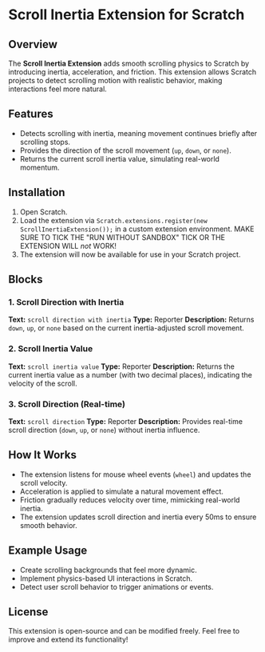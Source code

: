 # Scroll Inertia Extension for Scratch

## Overview
The **Scroll Inertia Extension** adds smooth scrolling physics to Scratch by introducing inertia, acceleration, and friction. This extension allows Scratch projects to detect scrolling motion with realistic behavior, making interactions feel more natural.

## Features
- Detects scrolling with inertia, meaning movement continues briefly after scrolling stops.
- Provides the direction of the scroll movement (`up`, `down`, or `none`).
- Returns the current scroll inertia value, simulating real-world momentum.

## Installation
1. Open Scratch.
2. Load the extension via `Scratch.extensions.register(new ScrollInertiaExtension());` in a custom extension environment. MAKE SURE TO TICK THE "RUN WITHOUT SANDBOX" TICK OR THE EXTENSION WILL _not_ WORK!
3. The extension will now be available for use in your Scratch project.

## Blocks
### 1. Scroll Direction with Inertia
**Text:** `scroll direction with inertia`
**Type:** Reporter
**Description:** Returns `down`, `up`, or `none` based on the current inertia-adjusted scroll movement.

### 2. Scroll Inertia Value
**Text:** `scroll inertia value`
**Type:** Reporter
**Description:** Returns the current inertia value as a number (with two decimal places), indicating the velocity of the scroll.

### 3. Scroll Direction (Real-time)
**Text:** `scroll direction`
**Type:** Reporter
**Description:** Provides real-time scroll direction (`down`, `up`, or `none`) without inertia influence.

## How It Works
- The extension listens for mouse wheel events (`wheel`) and updates the scroll velocity.
- Acceleration is applied to simulate a natural movement effect.
- Friction gradually reduces velocity over time, mimicking real-world inertia.
- The extension updates scroll direction and inertia every 50ms to ensure smooth behavior.

## Example Usage
- Create scrolling backgrounds that feel more dynamic.
- Implement physics-based UI interactions in Scratch.
- Detect user scroll behavior to trigger animations or events.

## License
This extension is open-source and can be modified freely. Feel free to improve and extend its functionality!

